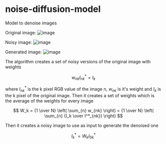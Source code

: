# noise-diffusion-model

Model to denoise images

Original image: ![image](https://user-images.githubusercontent.com/106636721/194939384-a6c5edbf-7326-4f33-8953-fe2b814457cf.png)

Noisy image: ![image](https://user-images.githubusercontent.com/106636721/194939310-ba70520a-ae5a-41c1-b4e6-cf81a72f3d2e.png)

Generated image: ![image](https://user-images.githubusercontent.com/106636721/194939347-c105bc2f-8e71-4264-bb8e-ce001e52d7a9.png)

The algorithm creates a set of noisy versions of the original image with weights

$$ w_{nk} I^*_{nk} = I_k $$

where $I_{nk}^*$ is the k pixel RGB value of the image n, $w_{nk}$ is it's weight and $I_k$ is the k pixel of the original image.
Then it creates a set of weights which is the average of the weights for every image

$$ W_k = {1 \over N} \left( \sum_{n} w_{nk} \right) = {1 \over N} \left( \sum_{n} {I_k \over I^*_{nk}} \right) $$

Then it creates a noisy image to use as input to generate the denoised one

$$ I_k^* = W_k I_{0k}^*    $$
